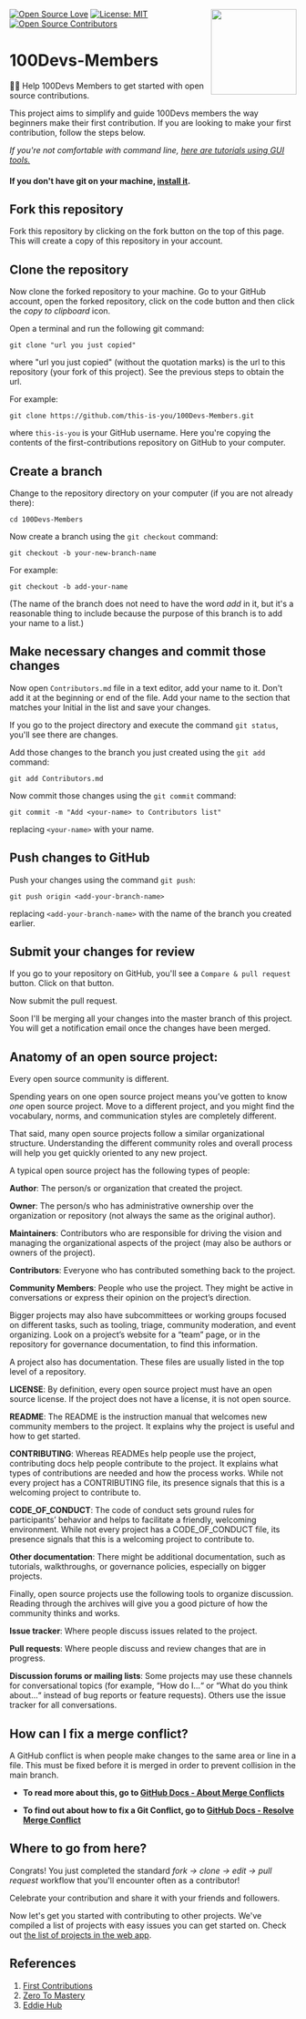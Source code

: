 [![Open Source Love](https://badges.frapsoft.com/os/v3/open-source.svg?v=103)](https://github.com/rahulkarda/100Devs-Members)
[<img align="right" width="150" src="https://img.shields.io/badge/%3CJoin Us on Discord%3E-%237289DA.svg?style=for-the-badge&logo=discord&logoColor=white">](https://discord.com/invite/zNxhjnmDPy)
[![License: MIT](https://img.shields.io/badge/License-MIT-green.svg)](https://opensource.org/licenses/MIT)
[![Open Source Contributors](https://img.shields.io/github/contributors/rahulkarda/100Devs-Members?color=green&label=Contributors&style=flat)](https://github.com/rahulkarda/100Devs-Members/graphs/contributors)



# 100Devs-Members
🚀✨ Help 100Devs Members to get started with open source contributions.

This project aims to simplify and guide 100Devs members the way beginners make their first contribution. If you are looking to make your first contribution, follow the steps below. 

_If you're not comfortable with command line, [here are tutorials using GUI tools.](#tutorials-using-other-tools)_

<!-- <img align="right" width="300" src="https://firstcontributions.github.io/assets/Readme/fork.png" alt="fork this repository" /> -->

#### If you don't have git on your machine, [install it](https://help.github.com/articles/set-up-git/).

## Fork this repository

Fork this repository by clicking on the fork button on the top of this page.
This will create a copy of this repository in your account.

## Clone the repository

<!-- <img align="right" width="300" src="https://firstcontributions.github.io/assets/Readme/clone.png" alt="clone this repository" /> -->

Now clone the forked repository to your machine. Go to your GitHub account, open the forked repository, click on the code button and then click the _copy to clipboard_ icon.

Open a terminal and run the following git command:

```
git clone "url you just copied"
```

where "url you just copied" (without the quotation marks) is the url to this repository (your fork of this project). See the previous steps to obtain the url.

<!-- <img align="right" width="300" src="https://firstcontributions.github.io/assets/Readme/copy-to-clipboard.png" alt="copy URL to clipboard" /> -->

For example:

```
git clone https://github.com/this-is-you/100Devs-Members.git
```

where `this-is-you` is your GitHub username. Here you're copying the contents of the first-contributions repository on GitHub to your computer.

## Create a branch

Change to the repository directory on your computer (if you are not already there):

```
cd 100Devs-Members
```

Now create a branch using the `git checkout` command:

```
git checkout -b your-new-branch-name
```

For example:

```
git checkout -b add-your-name
```

(The name of the branch does not need to have the word _add_ in it, but it's a reasonable thing to include because the purpose of this branch is to add your name to a list.)

## Make necessary changes and commit those changes

Now open `Contributors.md` file in a text editor, add your name to it. Don't add it at the beginning or end of the file. Add your name to the section that matches your Initial in the list and save your changes.

<!-- <img align="right" width="450" src="https://firstcontributions.github.io/assets/Readme/git-status.png" alt="git status" /> -->

If you go to the project directory and execute the command `git status`, you'll see there are changes.

Add those changes to the branch you just created using the `git add` command:

```
git add Contributors.md
```

Now commit those changes using the `git commit` command:

```
git commit -m "Add <your-name> to Contributors list"
```

replacing `<your-name>` with your name.

## Push changes to GitHub

Push your changes using the command `git push`:

```
git push origin <add-your-branch-name>
```

replacing `<add-your-branch-name>` with the name of the branch you created earlier.

## Submit your changes for review

If you go to your repository on GitHub, you'll see a `Compare & pull request` button. Click on that button.

<!-- <img style="float: right;" src="https://firstcontributions.github.io/assets/Readme/compare-and-pull.png" alt="create a pull request" /> -->

Now submit the pull request.

<!-- <img style="float: right;" src="https://firstcontributions.github.io/assets/Readme/submit-pull-request.png" alt="submit pull request" /> -->

Soon I'll be merging all your changes into the master branch of this project. You will get a notification email once the changes have been merged.

## Anatomy of an open source project:

Every open source community is different.

Spending years on one open source project means you’ve gotten to know _one_ open source project. Move to a different project, and you might find the vocabulary, norms, and communication styles are completely different.

That said, many open source projects follow a similar organizational structure. Understanding the different community roles and overall process will help you get quickly oriented to any new project.

A typical open source project has the following types of people:

**Author**: The person/s or organization that created the project.

**Owner**: The person/s who has administrative ownership over the organization or repository (not always the same as the original author).

**Maintainers**: Contributors who are responsible for driving the vision and managing the organizational aspects of the project (may also be authors or owners of the project).

**Contributors**: Everyone who has contributed something back to the project.

**Community Members**: People who use the project. They might be active in conversations or express their opinion on the project’s direction.

Bigger projects may also have subcommittees or working groups focused on different tasks, such as tooling, triage, community moderation, and event organizing. Look on a project’s website for a “team” page, or in the repository for governance documentation, to find this information.

A project also has documentation. These files are usually listed in the top level of a repository.

**LICENSE**: By definition, every open source project must have an open source license. If the project does not have a license, it is not open source.

**README**: The README is the instruction manual that welcomes new community members to the project. It explains why the project is useful and how to get started.

**CONTRIBUTING**: Whereas READMEs help people use the project, contributing docs help people contribute to the project. It explains what types of contributions are needed and how the process works. While not every project has a CONTRIBUTING file, its presence signals that this is a welcoming project to contribute to.

**CODE_OF_CONDUCT**: The code of conduct sets ground rules for participants’ behavior and helps to facilitate a friendly, welcoming environment. While not every project has a CODE_OF_CONDUCT file, its presence signals that this is a welcoming project to contribute to.

**Other documentation**: There might be additional documentation, such as tutorials, walkthroughs, or governance policies, especially on bigger projects.

Finally, open source projects use the following tools to organize discussion. Reading through the archives will give you a good picture of how the community thinks and works.

**Issue tracker**: Where people discuss issues related to the project.

**Pull requests**: Where people discuss and review changes that are in progress.

**Discussion forums or mailing lists**: Some projects may use these channels for conversational topics (for example, “How do I…“ or “What do you think about…“ instead of bug reports or feature requests). Others use the issue tracker for all conversations.

## How can I fix a merge conflict?

A GitHub conflict is when people make changes to the same area or line in a file. This must be fixed before it is merged in order to prevent collision in the main branch.

- **To read more about this, go to [GitHub Docs - About Merge Conflicts](https://docs.github.com/en/github/collaborating-with-pull-requests/addressing-merge-conflicts/about-merge-conflicts)**

- **To find out about how to fix a Git Conflict, go to [GitHub Docs - Resolve Merge Conflict](https://docs.github.com/en/github/collaborating-with-pull-requests/addressing-merge-conflicts/resolving-a-merge-conflict-on-github)**


## Where to go from here?

Congrats! You just completed the standard _fork -> clone -> edit -> pull request_ workflow that you'll encounter often as a contributor!

Celebrate your contribution and share it with your friends and followers.

Now let's get you started with contributing to other projects. We've compiled a list of projects with easy issues you can get started on. Check out [the list of projects in the web app](https://firstcontributions.github.io/#project-list).

## References 
1. [First Contributions](https://firstcontributions.github.io/)
2. [Zero To Mastery](https://github.com/zero-to-mastery/start-here-guidelines)
3. [Eddie Hub](https://github.com/EddieHubCommunity/hacktoberfest-practice)
